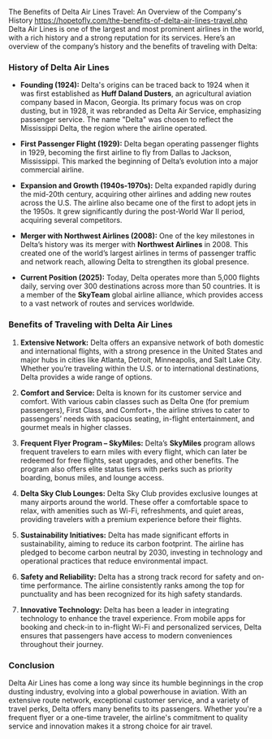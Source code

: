The Benefits of Delta Air Lines Travel: An Overview of the Company's History
https://hopetofly.com/the-benefits-of-delta-air-lines-travel.php
Delta Air Lines is one of the largest and most prominent airlines in the world, with a rich history and a strong reputation for its services. Here’s an overview of the company’s history and the benefits of traveling with Delta:

### **History of Delta Air Lines**

- **Founding (1924):** Delta's origins can be traced back to 1924 when it was first established as **Huff Daland Dusters**, an agricultural aviation company based in Macon, Georgia. Its primary focus was on crop dusting, but in 1928, it was rebranded as Delta Air Service, emphasizing passenger service. The name "Delta" was chosen to reflect the Mississippi Delta, the region where the airline operated.
  
- **First Passenger Flight (1929):** Delta began operating passenger flights in 1929, becoming the first airline to fly from Dallas to Jackson, Mississippi. This marked the beginning of Delta’s evolution into a major commercial airline.

- **Expansion and Growth (1940s-1970s):** Delta expanded rapidly during the mid-20th century, acquiring other airlines and adding new routes across the U.S. The airline also became one of the first to adopt jets in the 1950s. It grew significantly during the post-World War II period, acquiring several competitors.

- **Merger with Northwest Airlines (2008):** One of the key milestones in Delta’s history was its merger with **Northwest Airlines** in 2008. This created one of the world’s largest airlines in terms of passenger traffic and network reach, allowing Delta to strengthen its global presence.

- **Current Position (2025):** Today, Delta operates more than 5,000 flights daily, serving over 300 destinations across more than 50 countries. It is a member of the **SkyTeam** global airline alliance, which provides access to a vast network of routes and services worldwide.

### **Benefits of Traveling with Delta Air Lines**

1. **Extensive Network:**
   Delta offers an expansive network of both domestic and international flights, with a strong presence in the United States and major hubs in cities like Atlanta, Detroit, Minneapolis, and Salt Lake City. Whether you’re traveling within the U.S. or to international destinations, Delta provides a wide range of options.

2. **Comfort and Service:**
   Delta is known for its customer service and comfort. With various cabin classes such as Delta One (for premium passengers), First Class, and Comfort+, the airline strives to cater to passengers’ needs with spacious seating, in-flight entertainment, and gourmet meals in higher classes.

3. **Frequent Flyer Program – SkyMiles:**
   Delta’s **SkyMiles** program allows frequent travelers to earn miles with every flight, which can later be redeemed for free flights, seat upgrades, and other benefits. The program also offers elite status tiers with perks such as priority boarding, bonus miles, and lounge access.

4. **Delta Sky Club Lounges:**
   Delta Sky Club provides exclusive lounges at many airports around the world. These offer a comfortable space to relax, with amenities such as Wi-Fi, refreshments, and quiet areas, providing travelers with a premium experience before their flights.

5. **Sustainability Initiatives:**
   Delta has made significant efforts in sustainability, aiming to reduce its carbon footprint. The airline has pledged to become carbon neutral by 2030, investing in technology and operational practices that reduce environmental impact.

6. **Safety and Reliability:**
   Delta has a strong track record for safety and on-time performance. The airline consistently ranks among the top for punctuality and has been recognized for its high safety standards.

7. **Innovative Technology:**
   Delta has been a leader in integrating technology to enhance the travel experience. From mobile apps for booking and check-in to in-flight Wi-Fi and personalized services, Delta ensures that passengers have access to modern conveniences throughout their journey.

### **Conclusion**

Delta Air Lines has come a long way since its humble beginnings in the crop dusting industry, evolving into a global powerhouse in aviation. With an extensive route network, exceptional customer service, and a variety of travel perks, Delta offers many benefits to its passengers. Whether you're a frequent flyer or a one-time traveler, the airline's commitment to quality service and innovation makes it a strong choice for air travel.
